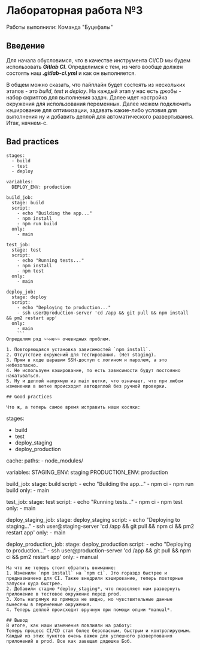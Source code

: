 # Лабораторная работа №3

Работы выполнили: Команда "Буцефалы"

## Введение

Для начала обусловимся, что в качестве инструмента CI/CD мы будем использовать ***Gitlab CI***.
Определимся с тем, из чего вообще должен состоять наш ***.gitlab-ci.yml*** и как он выполняется.

В общем можно сказать, что пайплайн будет состоять из нескольких этапов - это *build*, *test* и *deploy*. На каждый этап у нас есть джобы - набор скриптов для выполнения задач. Далее идет настройка окружения для использования переменных. Далее можем подключить кэширование для оптимизации, задавать какие-либо условия для выполнения ну и добавить деплой для автоматического развертывания. Итак, начнем-с.

## Bad practices

```
stages:
  - build
  - test
  - deploy

variables:
  DEPLOY_ENV: production

build_job:
  stage: build
  script:
    - echo "Building the app..."
    - npm install
    - npm run build
  only:
    - main

test_job:
  stage: test
  script:
    - echo "Running tests..."
    - npm install
    - npm test
  only:
    - main

deploy_job:
  stage: deploy
  script:
    - echo "Deploying to production..."
    - ssh user@production-server 'cd /app && git pull && npm install && pm2 restart app'
  only:
    - main
    ```
Определим ряд ~~не~~ очевидных проблем.

1. Повторяющаяся установка зависимостей `npm install`.
2. Отсутствие окружений для тестирования. (Нет staging).
3. Прям в коде шарашим SSH-доступ с логином и паролем, а это небезопасно.
4. Не используем кэширование, то есть зависимости будут постоянно накатываться.
5. Ну и деплой напрямую из main ветки, что означает, что при любом изменении в ветке происходит автодеплой без ручной проверки.

## Good practices

Что ж, а теперь самое время исправить наши косяки:
```
stages:
  - build
  - test
  - deploy_staging
  - deploy_production

cache:
  paths:
    - node_modules/

variables:
  STAGING_ENV: staging
  PRODUCTION_ENV: production

build_job:
  stage: build
  script:
    - echo "Building the app..."
    - npm ci
    - npm run build
  only:
    - main

test_job:
  stage: test
  script:
    - echo "Running tests..."
    - npm ci
    - npm test
  only:
    - main

deploy_staging_job:
  stage: deploy_staging
  script:
    - echo "Deploying to staging..."
    - ssh user@staging-server 'cd /app && git pull && npm ci && pm2 restart app'
  only:
    - main

deploy_production_job:
  stage: deploy_production
  script:
    - echo "Deploying to production..."
    - ssh user@production-server 'cd /app && git pull && npm ci && pm2 restart app'
  only:
    - manual

```
На что же теперь стоит обратить внимание:
1. Изменили `npm install` на `npm ci`. Это гораздо быстрее и предназначено для CI. Также внедрили кэширование, теперь повторные запуски куда быстрее.
2. Добавили стадию *deploy_staging*, что позволяет нам развернуть приложение в тестовое окружение перед prod.
3. Хоть напрямую из примера не видно, но чувствительные данные вынесены в переменные окружения.
4. Теперь деплой происходит вручную при помощи опции *manual*.

## Вывод
В итоге, как наши изменения повлияли на работу:
Теперь процесс CI/CD стал более безопасным, быстрым и контролируемым. Каждый из этих пунктов очень важен для успешного развертования приложений в prod. Все как завещал дядюшка Боб.